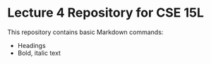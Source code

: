 # Lecture 4 Repository for CSE 15L 
This repository contains basic Markdown commands:
* Headings 
* Bold, italic text



